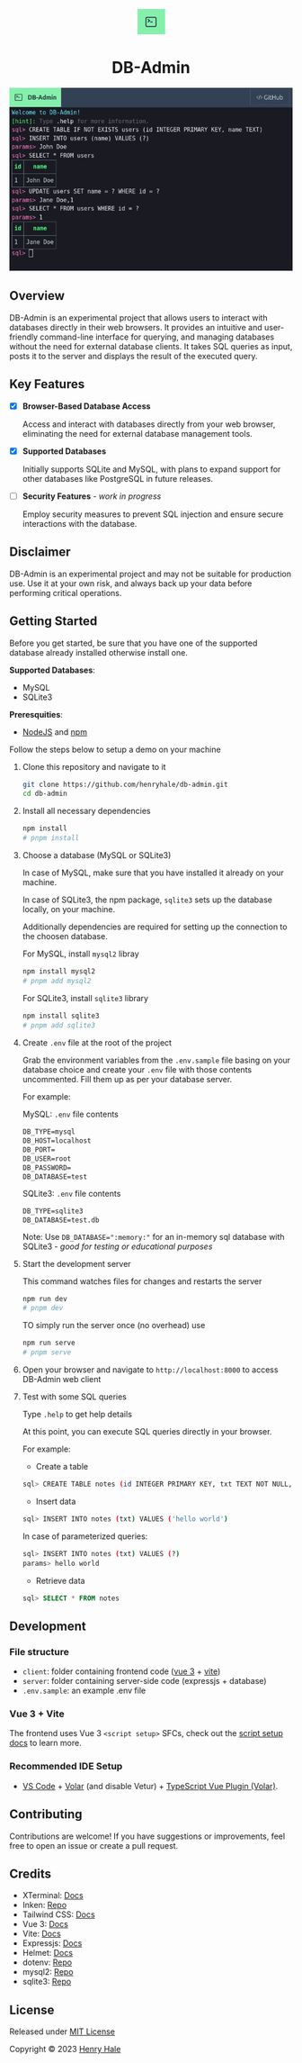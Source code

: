 <div align=center>

![](./client/public/favicon.png)

# DB-Admin

![](media/screenshot.png)

</div>

## Overview

DB-Admin is an experimental project that allows users to interact with databases directly in their web browsers. It provides an intuitive and user-friendly command-line interface for querying, and managing databases without the need for external database clients. It takes SQL queries as input, posts it to the server and displays the result of the executed query.

## Key Features

- [x] **Browser-Based Database Access**

  Access and interact with databases directly from your web browser, eliminating the need for external database management tools.

- [x] **Supported Databases**

  Initially supports SQLite and MySQL, with plans to expand support for other databases like PostgreSQL in future releases.

- [ ] **Security Features** - _work in progress_
  
  Employ security measures to prevent SQL injection and ensure secure interactions with the database.


## Disclaimer

DB-Admin is an experimental project and may not be suitable for production use. Use it at your own risk, and always back up your data before performing critical operations.

## Getting Started

Before you get started, be sure that you have one of the supported database already installed otherwise install one.

**Supported Databases**:

- MySQL
- SQLite3

**Preresquities**:

- [NodeJS](https://nodejs.org) and [npm](https://npmjs.org)

Follow the steps below to setup a demo on your machine

1. Clone this repository and navigate to it

   ```sh
   git clone https://github.com/henryhale/db-admin.git
   cd db-admin
   ```

2. Install all necessary dependencies

   ```sh
   npm install
   # pnpm install
   ```

3. Choose a database (MySQL or SQLite3)

   In case of MySQL, make sure that you have installed it already on your machine.

   In case of SQLite3, the npm package, `sqlite3` sets up the database locally, on your machine.

   Additionally dependencies are required for setting up the connection to the choosen database.

   For MySQL, install `mysql2` libray

   ```sh
   npm install mysql2
   # pnpm add mysql2
   ```

   For SQLite3, install `sqlite3` library

   ```sh
   npm install sqlite3
   # pnpm add sqlite3
   ```

4. Create `.env` file at the root of the project

   Grab the environment variables from the `.env.sample` file basing on your database choice and create your `.env` file with those contents uncommented. Fill them up as per your database server.

   For example:

   MySQL: `.env` file contents

   ```
   DB_TYPE=mysql
   DB_HOST=localhost
   DB_PORT=
   DB_USER=root
   DB_PASSWORD=
   DB_DATABASE=test
   ```

   SQLite3: `.env` file contents

   ```
   DB_TYPE=sqlite3
   DB_DATABASE=test.db
   ```

   Note: Use `DB_DATABASE=":memory:"` for an in-memory sql database with SQLite3 - _good for testing or educational purposes_

5. Start the development server

   This command watches files for changes and restarts the server

   ```sh
   npm run dev
   # pnpm dev
   ```

   TO simply run the server once (no overhead) use

   ```sh
   npm run serve
   # pnpm serve
   ```

6. Open your browser and navigate to `http://localhost:8000` to access DB-Admin web client
7. Test with some SQL queries

   Type `.help` to get help details

   At this point, you can execute SQL queries directly in your browser.

   For example:

   - Create a table

   ```sh
   sql> CREATE TABLE notes (id INTEGER PRIMARY KEY, txt TEXT NOT NULL, ts TIMESTAMP DEFAULT CURRENT_TIMESTAMP);
   ```

   - Insert data

   ```sh
   sql> INSERT INTO notes (txt) VALUES ('hello world')
   ```

   In case of parameterized queries:

   ```sh
   sql> INSERT INTO notes (txt) VALUES (?)
   params> hello world
   ```

   - Retrieve data

   ```sql
   sql> SELECT * FROM notes
   ```

## Development

### File structure

- `client`: folder containing frontend code ([vue 3](https://v3.vuejs.org) + [vite](https://vitejs.dev))
- `server`: folder containing server-side code (expressjs + database)
- `.env.sample`: an example .env file

### Vue 3 + Vite

The frontend uses Vue 3 `<script setup>` SFCs, check out the [script setup docs](https://v3.vuejs.org/api/sfc-script-setup.html#sfc-script-setup) to learn more.

### Recommended IDE Setup

- [VS Code](https://code.visualstudio.com/) + [Volar](https://marketplace.visualstudio.com/items?itemName=Vue.volar) (and disable Vetur) + [TypeScript Vue Plugin (Volar)](https://marketplace.visualstudio.com/items?itemName=Vue.vscode-typescript-vue-plugin).

## Contributing

Contributions are welcome! If you have suggestions or improvements, feel free to open an issue or create a pull request.

## Credits
- XTerminal: [Docs](https://xterminal.js.org)
- Inken: [Repo](https://github.com/henryhale/inken)
- Tailwind CSS: [Docs](https://tailwindcss.com)
- Vue 3: [Docs](https://v3.vuejs.org)
- Vite: [Docs](https://vitejs.dev)
- Expressjs: [Docs](http://expressjs.com/)
- Helmet: [Docs](https://helmetjs.github.io/)
- dotenv: [Repo](https://github.com/motdotla/dotenv)
- mysql2: [Repo](https://github.com/sidorares/node-mysql2/)
- sqlite3: [Repo](https://github.com/TryGhost/node-sqlite3)

## License

Released under [MIT License](./LICENSE.txt)

Copyright &copy; 2023 [Henry Hale](https://github.com/henryhale)

